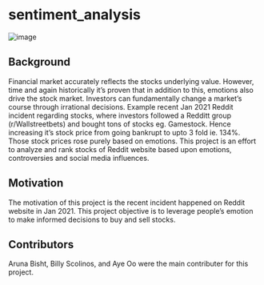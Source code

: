# sentiment_analysis
![image](https://user-images.githubusercontent.com/75597926/115327626-1c534780-a144-11eb-9c73-4b5e82ac6267.jpeg)

## Background
Financial market accurately reflects the stocks underlying value. However, time and again historically it’s proven that in addition to this, emotions also drive the stock market. Investors can fundamentally change a market’s course through irrational decisions. Example recent Jan 2021 Reddit incident regarding stocks, where investors followed a Redditt group (r/Wallstreetbets) and bought tons of stocks eg. Gamestock. Hence increasing it’s stock price from going bankrupt  to upto 3 fold ie. 134%. Those stock prices rose purely based on emotions. This project is an effort to analyze and rank stocks of Reddit website based upon emotions, controversies and social media influences.

## Motivation 
The motivation of this project is the recent incident happened on Reddit website in Jan 2021. This project objective is to leverage people’s emotion to make informed decisions to buy and sell stocks.

## Contributors
Aruna Bisht, Billy Scolinos, and Aye Oo were the main contributer for this project. 
